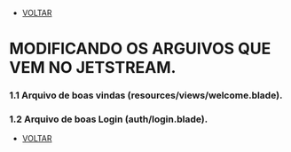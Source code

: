 - [VOLTAR](documentatian.md)
# MODIFICANDO OS ARGUIVOS QUE VEM NO JETSTREAM.

### 1.1 Arquivo de boas vindas (resources/views/welcome.blade).
### 1.2 Arquivo de boas Login (auth/login.blade).



- [VOLTAR](documentatian.md)